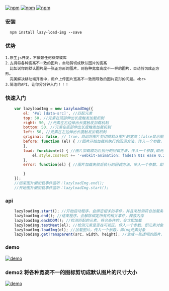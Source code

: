 
 [![npm](https://img.shields.io/npm/v/lazy-load-img.svg?style=flat-square)](https://www.npmjs.com/package/lazy-load-img) [![npm](https://img.shields.io/npm/dt/lazy-load-img.svg?style=flat-square)](https://www.npmjs.com/package/lazy-load-img) [![npm](https://img.shields.io/npm/l/lazy-load-img.svg?style=flat-square)](https://www.npmjs.com/package/flex.css)


### 安装
```
  npm install lazy-load-img --save
```

### 优势
```
1.原生js开发，不依赖任何框架或库
2.支持将各种宽高不一致的图片，自动剪切成默认图片的宽高
  比如说你的默认图片是一张正方形的图片，则各种宽度高度不一样的图片，自动剪切成正方形。
  完美解决移动端开发中，用户上传图片宽高不一致而导致的图片变形的问题。<br>
3.简洁的API，让你分分钟入门！！！
```
### 快速入门
```javascript
    var lazyloadImg = new LazyloadImg({
        el: '#ul [data-src]', //匹配元素
        top: 50, //元素在顶部伸出长度触发加载机制
        right: 50, //元素在右边伸出长度触发加载机制
        bottom: 50, //元素在底部伸出长度触发加载机制
        left: 50, //元素在左边伸出长度触发加载机制
        qriginal: false, // true，自动将图片剪切成默认图片的宽高；false显示图片真实宽高
        before: function (el) { //图片开始加载前执行的回调方法，传入一个参数，即元素本身
        },
        load: function(el) { //图片加载成功后执行的回调方法，传入一个参数,即元素本身
            el.style.cssText += '-webkit-animation: fadeIn 01s ease 0.2s 1 both;animation: fadeIn 1s ease 0.2s 1 both;';
        },
        error: function(el) { //图片加载失败后执行的回调方法，传入一个参数，即元素本身

        }
    });
    //结束图片懒加载事件监听：lazyloadImg.end();
    //开始图片懒加载事件监听：lazyloadImg.start();
```
### api
```javascript
    lazyloadImg.start(); //开始启动程序，会绑定相关的事件，并且来检测符合加载条件的元素
    lazyloadImg.end(); //结束程序，会解除绑定所有的相关事件，释放内存
    lazyloadImg.eachDOM(); //检测匹配的元素，符合条件的，会立即加载
    lazyloadImg.testMeet(el); //检测元素是否在可视区，传入一个参数，即元素对象
    lazyloadImg.loadImg(el); //加载图片，传入一个参数，即img元素对象
    lazyloadImg.getTransparent(src, width, height); //生成一张透明的图片，参数分别是：图片地址，宽度，高度
```
### demo
 [![demo](https://github.com/1340641314/react-cnode/raw/master/shot/index.png)](http://1340641314.github.io/lazy-load-img/)
### demo2 将各种宽高不一的图标剪切成默认图片的尺寸大小
 [![demo](https://github.com/1340641314/react-cnode/raw/master/shot/index2.png)](http://1340641314.github.io/lazy-load-img/index2.html)

